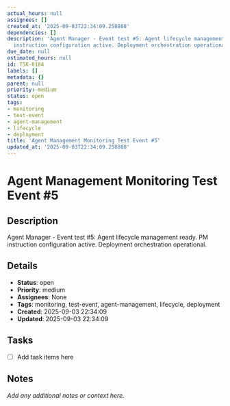 ```yaml
---
actual_hours: null
assignees: []
created_at: '2025-09-03T22:34:09.258808'
dependencies: []
description: 'Agent Manager - Event test #5: Agent lifecycle management ready. PM
  instruction configuration active. Deployment orchestration operational.'
due_date: null
estimated_hours: null
id: TSK-0184
labels: []
metadata: {}
parent: null
priority: medium
status: open
tags:
- monitoring
- test-event
- agent-management
- lifecycle
- deployment
title: 'Agent Management Monitoring Test Event #5'
updated_at: '2025-09-03T22:34:09.258808'
---
```


# Agent Management Monitoring Test Event #5

## Description
Agent Manager - Event test #5: Agent lifecycle management ready. PM instruction configuration active. Deployment orchestration operational.

## Details
- **Status**: open
- **Priority**: medium
- **Assignees**: None
- **Tags**: monitoring, test-event, agent-management, lifecycle, deployment
- **Created**: 2025-09-03 22:34:09
- **Updated**: 2025-09-03 22:34:09

## Tasks
- [ ] Add task items here

## Notes
_Add any additional notes or context here._

